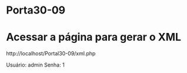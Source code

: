 # Porta30-09

# Acessar a página para gerar o XML
http://localhost/Portal30-09/xml.php

Usuário: admin
Senha: 1